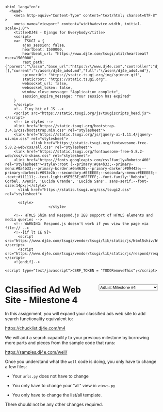 <!DOCTYPE html>
    <html lang="en">
      <head>
        <meta http-equiv="Content-Type" content="text/html; charset=UTF-8" >
        <meta name="viewport" content="width=device-width, initial-scale=1.0">
        <title>DJ4E - Django for Everybody</title>
        <script>
        var _TSUGI = {
            ajax_session: false,
            heartbeat: 1500000,
            heartbeat_url: "https://www.dj4e.com/tsugi/util/heartbeat?msec=1500000",
            rest_path: {"parent":"\/assn","base_url":"https:\/\/www.dj4e.com","controller":"dj4e_ads4.md","extra":"","action":false,"parameters":[],"current":"\/assn\/dj4e_ads4.md","full":"\/assn\/dj4e_ads4.md"},
            spinnerUrl: "https://static.tsugi.org/img/spinner.gif",
            staticroot: "https://static.tsugi.org",
            websocket_url: false,
            websocket_token: false,
            window_close_message: "Application complete",
            session_expire_message: "Your session has expired"
        }
        </script>
        <!-- Tiny bit of JS -->
        <script src="https://static.tsugi.org/js/tsugiscripts_head.js"></script>
        <!-- Le styles -->
        <link href="https://static.tsugi.org/bootstrap-3.4.1/css/bootstrap.min.css" rel="stylesheet">
        <link href="https://static.tsugi.org/js/jquery-ui-1.11.4/jquery-ui.min.css" rel="stylesheet">
                <link href="https://static.tsugi.org/fontawesome-free-5.8.2-web/css/all.css" rel="stylesheet">
        <link href="https://static.tsugi.org/fontawesome-free-5.8.2-web/css/v4-shims.css" rel="stylesheet">
        <link href="https://fonts.googleapis.com/css?family=Roboto:400" rel="stylesheet"><style>:root {--primary:#0a4b33;--primary-menu:#0a4b33;--primary-border:#0a4630;--primary-darker:#09442e;--primary-darkest:#093e2b;--secondary:#EEEEEE;--secondary-menu:#EEEEEE;--text:#111111;--text-light:#5E5E5E;#FFFFFF;--font-family:'Roboto', Corbel, Avenir, 'Lucida Grande', 'Lucida Sans', sans-serif;--font-size:14px;}</style>
          <link href="https://static.tsugi.org/css/tsugi2.css" rel="stylesheet">

          <style>
                        </style>
<style>
a[target="_blank"]:after {
    font-family: 'Font Awesome 5 Free';
    font-weight: 600;
    content: " \f35d";
}
.goog-te-banner-frame.skiptranslate {
    display: none !important;
    }
body {
    top: 0px !important;
    }
</style>

        <!-- HTML5 Shim and Respond.js IE8 support of HTML5 elements and media queries -->
        <!-- WARNING: Respond.js doesn't work if you view the page via file:// -->
        <!--[if lt IE 9]>
          <script src="https://www.dj4e.com/tsugi/vendor/tsugi/lib/static/js/html5shiv/html5shiv.js"></script>
          <script src="https://www.dj4e.com/tsugi/vendor/tsugi/lib/static/js/respond/respond.min.js"></script>
        <![endif]-->

    <script type="text/javascript">CSRF_TOKEN = "TODORemoveThis";</script>
</head>
<body prefix="oer: http://oerschema.org">
<div id="body_container">
<script>
if (window!=window.top) {
    document.getElementById("body_container").className = "container-fluid";
} else {
    document.getElementById("body_container").className = "container";
}
</script>
<nav class="navbar navbar-inverse navbar-fixed-top" role="navigation" id="tsugi_main_nav_bar" style="display:none">  <div class="container-fluid">
    <div class="navbar-header">
      <button type="button" class="navbar-toggle" data-toggle="collapse" data-target=".navbar-collapse">
        <span class="sr-only">Toggle navigation</span>
        <span class="icon-bar"></span>
        <span class="icon-bar"></span>
        <span class="icon-bar"></span>
      </button>
      <a class="navbar-brand" href="https://www.dj4e.com">DJ4E</a>
    </div>
    <div class="navbar-collapse collapse">
      <ul class="nav navbar-nav navbar-main">
        <li><a href="https://www.dj4e.com/lessons" >Lessons</a></li>
        <li><a href="https://www.dj4e.com/assn" >Assignments</a></li>
      </ul>
      <ul class="nav navbar-nav navbar-right">
        <li><a href="http://www.dr-chuck.com" target="_blank" >Instructor</a></li>
        <li><a href="https://www.dj4e.com/tsugi/login.php" >Login</a></li>
      </ul>
    </div> <!--/.nav-collapse -->
  </div> <!--container -->
</nav>
<script>
if ( ! inIframe() ) {
  document.getElementById('tsugi_main_nav_bar').style.display = 'block';
  document.getElementsByTagName('body')[0].style.paddingTop = '5.93rem';
}
</script>
<div id="flashmessages"></div><style>
center {
    padding-bottom: 10px;
}
@media print {
    #chapters {
        display: none;
    }
}
a[target="_blank"]:after {
  content: url(data:image/png;base64,iVBORw0KGgoAAAANSUhEUgAAAAoAAAAKCAYAAACNMs+9AAAAQElEQVR42qXKwQkAIAxDUUdxtO6/RBQkQZvSi8I/pL4BoGw/XPkh4XigPmsUgh0626AjRsgxHTkUThsG2T/sIlzdTsp52kSS1wAAAABJRU5ErkJggg==);
  margin: 0 3px 0 5px;
}
</style>
</head>
<body prefix="oer: http://oerschema.org">
<div id="body_container">
<script>
if (window!=window.top) {
    document.getElementById("body_container").className = "container-fluid";
} else {
    document.getElementById("body_container").className = "container";
}
</script>
<script>
function onSelect() {
    console.log($('#chapters').val());
    window.location = $('#chapters').val();
}
</script>
<div style="float:right">
<select id="chapters" onchange="onSelect();">
  <option value="dj4e_install.md">Django and PythonAnywhere</option>
  <option value="dj4e_html.md">Adding HTML</option>
  <option value="dj4e_tut01.md">Serving Dynamic Content</option>
  <option value="dj4e_tut02.md">Django Models</option>
  <option value="dj4e_tut03.md">Django Views</option>
  <option value="dj4e_tut04.md">Django Forms</option>
  <option value="dj4e_hello.md">Hello Session World</option>
  <option value="dj4e_load.md">Batch Loading Data</option>
  <option value="dj4e_autos.md">Login / Autos CRUD</option>
  <option value="dj4e_local.md">Installing Django Locally</option>
  <option value="dj4e_github.md">Using GitHub</option>
  <option value="dj4e_ads1.md">AdList Milestone #1</option>
  <option value="dj4e_ads2.md">AdList Milestone #2</option>
  <option value="dj4e_ads3.md">AdList Milestone #3</option>
  <option value="dj4e_ads4.md" selected>AdList Milestone #4</option>
</select>
</div>
<h1>Classified Ad Web Site - Milestone 4</h1>
<p>In this assignment, you will expand your classified ads web site to add search functionality
equivalent to:</p>
<p><a href="https://chucklist.dj4e.com/m4">https://chucklist.dj4e.com/m4</a></p>
<p>We will add a search capability to your previous milestone by borrowing more parts and
pieces from the sample code that runs:</p>
<p><a href="https://samples.dj4e.com/well/">https://samples.dj4e.com/well/</a></p>
<p>Once you understand what the <code>well</code> code is doing, you only have to change a few files:</p>
<ul>
<li>
<p>Your <code>urls.py</code> does not have to change</p>
</li>
<li>
<p>You only have to change your &quot;all&quot; view in <code>views.py</code></p>
</li>
<li>You only have to change the list/all template.</li>
</ul>
<p>There should not be any other changes required.</p><script src="https://static.tsugi.org/js/jquery-1.11.3.js"></script>
<script src="https://static.tsugi.org/bootstrap-3.4.1/js/bootstrap.min.js"></script>
<script src="https://static.tsugi.org/js/jquery-ui-1.11.4/jquery-ui.min.js"></script>
<script src="https://static.tsugi.org/js/jquery.timeago-1.6.3.js"></script>
<script src="https://static.tsugi.org/js/handlebars-v4.0.2.js"></script>
<script src="https://static.tsugi.org/tmpljs-3.8.0/tmpl.min.js"></script>
<script src="https://static.tsugi.org/js/tsugiscripts.js"></script>
<script type="text/javascript">
    HEARTBEAT_TIMEOUT = setTimeout(doHeartBeat, _TSUGI.heartbeat);
    tsugiEmbedMenu();
</script>
<div id="google_translate_element" style="position: fixed; right: 1em; bottom: 0.25em;"></div><script type="text/javascript">
function googleTranslateElementInit() {
  new google.translate.TranslateElement({pageLanguage: "en", layout: google.translate.TranslateElement.InlineLayout.SIMPLE
    }, "google_translate_element");
}
</script><script type="text/javascript" src="//translate.google.com/translate_a/element.js?cb=googleTranslateElementInit"></script>
<script>
// https://stackoverflow.com/questions/7901679/jquery-add-target-blank-for-outgoing-link
$(window).load(function() {
    $('a[href^="http"]').attr('target', function() {
      if(this.host == location.host) return '_self'
      else return '_blank'
    });
});
</script>

</div></body>
</html>
